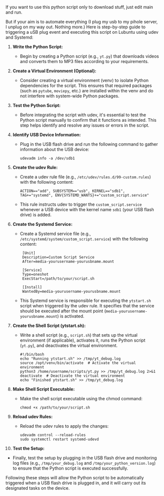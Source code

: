 If you want to use this python script only to download stuff, just edit main and run.

But if your aim is to automate everything (I plug my usb to my pihole server, I unplug on my way out. Nothing more.) Here is step-by-step guide to triggering a uSB plug event and executing this script on Lubuntu using udev and Systemd:

1. **Write the Python Script:**
   - Begin by creating a Python script (e.g., `yt.py`) that downloads videos and converts them to MP3 files according to your requirements.

2. **Create a Virtual Environment (Optional):**
   - Consider creating a virtual environment (venv) to isolate Python dependencies for the script. This ensures that required packages (such as `pytube`, `moviepy`, etc.) are installed within the venv and do not interfere with system-wide Python packages.

3. **Test the Python Script:**
   - Before integrating the script with udev, it's essential to test the Python script manually to confirm that it functions as intended. This step helps identify and resolve any issues or errors in the script.

4. **Identify USB Device Information:**
   - Plug in the USB flash drive and run the following command to gather information about the USB device:
   
      ```
      udevadm info -a /dev/sdb1
      ```


5. **Create the udev Rule:**
   - Create a udev rule file (e.g., `/etc/udev/rules.d/99-custom.rules`) with the following content:

     ```
     ACTION=="add", SUBSYSTEM=="usb", KERNEL=="sdb1", TAG+="systemd", ENV{SYSTEMD_WANTS}+="custom_script.service"
     ```

   - This rule instructs udev to trigger the `custom_script.service` whenever a USB device with the kernel name `sdb1` (your USB flash drive) is added.

6. **Create the Systemd Service:**
   - Create a Systemd service file (e.g., `/etc/systemd/system/custom_script.service`) with the following content:

     ```
      [Unit]
      Description=Custom Script Service
      After=media-yourusername-yourusbname.mount

      [Service]
      Type=oneshot
      ExecStart=/path/to/your/script.sh

      [Install]
      WantedBy=media-yourusername-yourusbname.mount

     ```

   - This Systemd service is responsible for executing the `ytstart.sh` script when triggered by the udev rule. It specifies that the service should be executed after the mount point (`media-yourusername-yourusbname.mount`) is activated.

7. **Create the Shell Script (ytstart.sh):**
   - Write a shell script (e.g., `script.sh`) that sets up the virtual environment (if applicable), activates it, runs the Python script (`yt.py`), and deactivates the virtual environment.
     ```
     #!/bin/bash
     echo "Running ytstart.sh" >> /tmp/yt_debug.log
     source /opt/venv/bin/activate  # Activate the virtual environment
     python3 /home/username/scripts/yt.py >> /tmp/yt_debug.log 2>&1
     deactivate  # Deactivate the virtual environment
     echo "Finished ytstart.sh" >> /tmp/yt_debug.log
     ```



8. **Make Shell Script Executable:**
   - Make the shell script executable using the chmod command:

     ```
     chmod +x /path/to/your/script.sh
     ```

9. **Reload udev Rules:**
   - Reload the udev rules to apply the changes:

     ```
     udevadm control --reload-rules
     sudo systemctl restart systemd-udevd
     
     ```

10. **Test the Setup:**
   - Finally, test the setup by plugging in the USB flash drive and monitoring log files (e.g., `/tmp/your_debug.log` and `/tmp/your_python_version.log`) to ensure that the Python script is executed successfully.

Following these steps will allow the Python script to be automatically triggered when a USB flash drive is plugged in, and it will carry out its designated tasks on the device.
